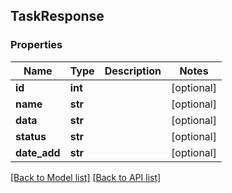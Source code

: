 ## TaskResponse

### Properties
Name | Type | Description | Notes
------------ | ------------- | ------------- | -------------
**id** | **int** |  | [optional] 
**name** | **str** |  | [optional] 
**data** | **str** |  | [optional] 
**status** | **str** |  | [optional] 
**date_add** | **str** |  | [optional] 

[[Back to Model list]](#documentation-for-models) [[Back to API list]](#documentation-for-api-endpoints)


